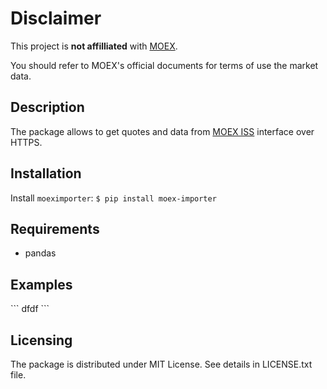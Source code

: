 # Disclaimer
This project is **not affilliated** with [MOEX](https://www.moex.com).

You should refer to MOEX's official documents for terms of use the market data.

## Description

The package allows to get quotes and data from [MOEX ISS](https://iss.moex.com/iss/reference/) interface over HTTPS.

## Installation
Install `moeximporter`:
`$ pip install moex-importer`

## Requirements
- pandas

## Examples
\```
dfdf
\```
## Licensing

The package is distributed under MIT License. See details in LICENSE.txt file.
